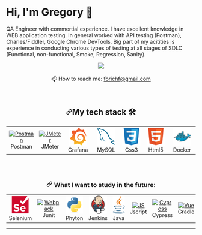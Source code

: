 # Hi, I'm Gregory 👋
QA Engineer with  commertial experience. I have excellent knowledge in WEB application testing.
In general worked with API testing (Postman), Charles/Fiddler, Google Chrome DevTools. Big part of my acitities is experience in conducting various types of testing at all stages of SDLC (Functional, non-functional, Smoke, Regression, Sanity).



<p align='center'>
   <a href="https://career.habr.com/for4">
       <img src="https://img.shields.io/badge/habr-%230077B5.svg?&style=for-the-badge&logo=habr&logoColor=white"/>
   </a>
<p align='center'>
   📫 How to reach me: <a href='mailto:forichf@gmail.com'>forichf@gmail.com</a>
</p>
<br>
<h2 align="center" dir="auto"><a id="user-content-my-tech-stack--" class="anchor" aria-hidden="true" href="#my-tech-stack--"><svg class="octicon octicon-link" viewBox="0 0 16 16" version="1.1" width="16" height="16" aria-hidden="true"><path fill-rule="evenodd" d="M7.775 3.275a.75.75 0 001.06 1.06l1.25-1.25a2 2 0 112.83 2.83l-2.5 2.5a2 2 0 01-2.83 0 .75.75 0 00-1.06 1.06 3.5 3.5 0 004.95 0l2.5-2.5a3.5 3.5 0 00-4.95-4.95l-1.25 1.25zm-4.69 9.64a2 2 0 010-2.83l2.5-2.5a2 2 0 012.83 0 .75.75 0 001.06-1.06 3.5 3.5 0 00-4.95 0l-2.5 2.5a3.5 3.5 0 004.95 4.95l1.25-1.25a.75.75 0 00-1.06-1.06l-1.25 1.25a2 2 0 01-2.83 0z"></path></svg></a>My tech stack <g-emoji class="g-emoji" alias="hammer_and_wrench" fallback-src="https://github.githubassets.com/images/icons/emoji/unicode/1f6e0.png">🛠</g-emoji> </h2>
<div align="center" dir="auto">

<table width="100%">
  <tbody><tr>
  <td align="center" width="96">
      <a href="#gregory2604">
        <img src="https://img.shields.io/badge/Postman-FF6C37?style=for-the-badge&logo=postman&logoColor=white)" width="45" height="45" alt="Postman" style="max-width: 100%;">
      </a>
      <br>Postman
    </td>
     <td align="center" width="96">
      <a href="#gregory2604">
        <img src="https://camo.githubusercontent.com/752dabc7ca2275ee7a079fa24433ff2c6307eb4cddc541dfed60749f62772b41/68747470733a2f2f6a6d657465722e6170616368652e6f72672f696d616765732f6c6f676f2e737667" width="48" height="48" alt="JMeter" style="max-width: 100%;">
      </a>
      <br>JMeter
    </td>
    <td align="center" width="96">
      <a href="#gregory2604">
        <img src="https://raw.githubusercontent.com/devicons/devicon/master/icons/grafana/grafana-original.svg" width="48" height="48" alt="Grafana"  style="max-width: 100%;">
      </a>
      <br>Grafana
    </td>
   <td align="center" width="96">
      <a href="#gregory2604">
        <img src="https://raw.githubusercontent.com/devicons/devicon/master/icons/mysql/mysql-original.svg" width="48" height="48" alt="MySQL"  style="max-width: 100%;">
      </a>
      <br>MySQL
    </td>
     <td align="center" width="96"> 
      <a href="#gregory2604">
        <img src="https://github.com/devicons/devicon/raw/master/icons/css3/css3-original.svg" width="48" height="48" alt="Css3" style="max-width: 100%;">
      </a>
      <br>Css3
    </td>
    <td align="center" width="96">
      <a href="#gregory2604">
        <img src="https://github.com/devicons/devicon/raw/master/icons/html5/html5-original.svg" width="48" height="48" alt="HTML5" style="max-width: 100%;">
      </a>
      <br>Html5
    </td>
    <td align="center" width="96">
      <a href="#gregory2604">
        <img src="https://raw.githubusercontent.com/devicons/devicon/master/icons/docker/docker-original.svg" width="48" height="48" alt="Docker"  style="max-width: 100%;">
      </a>
      <br>Docker
    </td>
  </tr> 
</tbody></table>
  </div>
<br>

<br>
<h3 align="center" dir="auto"><a id="user-content--what-i-want-to-study-in-the-future" class="anchor" aria-hidden="true" href="#-what-i-want-to-study-in-the-future"><svg class="octicon octicon-link" viewBox="0 0 16 16" version="1.1" width="16" height="16" aria-hidden="true"><path fill-rule="evenodd" d="M7.775 3.275a.75.75 0 001.06 1.06l1.25-1.25a2 2 0 112.83 2.83l-2.5 2.5a2 2 0 01-2.83 0 .75.75 0 00-1.06 1.06 3.5 3.5 0 004.95 0l2.5-2.5a3.5 3.5 0 00-4.95-4.95l-1.25 1.25zm-4.69 9.64a2 2 0 010-2.83l2.5-2.5a2 2 0 012.83 0 .75.75 0 001.06-1.06 3.5 3.5 0 00-4.95 0l-2.5 2.5a3.5 3.5 0 004.95 4.95l1.25-1.25a.75.75 0 00-1.06-1.06l-1.25 1.25a2 2 0 01-2.83 0z"></path></svg></a> What I want to study in the future:</h3> 
<div align="center" dir="auto">
<table width="100%">
  <tbody><tr>
    <td align="center" width="96">
      <a href="#gregory2604">
        <img src="https://github.com/devicons/devicon/blob/master/icons/selenium/selenium-original.svg?ysclid=lao95d2uwg99281214" width="48" height="48" alt="Redux" style="max-width: 100%;">
      </a>
      <br>Selenium
    </td>
        <td align="center" width="96">
      <a href="#gregory2604">
        <img src="https://github.com/junit-team/junit4/blob/main/src/site/resources/images/junit-logo.png" width="48" height="48" alt="Webpack" style="max-width: 100%;">
      </a>
      <br>Junit
    </td>
        <td align="center" width="96">
      <a href="#teacher-cheater-stack">
        <img src="https://github.com/devicons/devicon/blob/master/icons/python/python-original.svg?ysclid=lao8mz4mjt107434508" width="48" height="48" alt="TypeScript" style="max-width: 100%;">
      </a>
      <br>Phyton
    </td>
        <td align="center" width="96">
      <a href="#teacher-cheater-stack">
        <img src="https://raw.githubusercontent.com/devicons/devicon/master/icons/jenkins/jenkins-original.svg" width="48" height="48" alt="MongoDB" style="max-width: 100%;">
      </a>
      <br>Jenkins
    </td>
        <td align="center" width="96">
      <a href="#teacher-cheater-stack">
        <img src="https://github.com/LukyVj/dev-logos/blob/master/java_logo.svg?ysclid=lao7qj4boc133511025" width="48" height="48" alt="NextJS" style="max-width: 100%;">
      </a>
      <br>Java
    </td>
        <td align="center" width="96">
      <a href="#teacher-cheater-stack">
        <img src="https://camo.githubusercontent.com/b4ff7f14956d1e50e56f37992f87c6a73166345ea928b6dbe1140db457b9707b/68747470733a2f2f75706c6f61642e77696b696d656469612e6f72672f77696b6970656469612f636f6d6d6f6e732f7468756d622f392f39392f556e6f6666696369616c5f4a6176615363726970745f6c6f676f5f322e7376672f3130323470782d556e6f6666696369616c5f4a6176615363726970745f6c6f676f5f322e7376672e706e67" width="48" height="48" alt="JS" style="max-width: 100%;">
      </a>
      <br>Jscript
    </td>
    <td align="center" width="96">
      <a href="#teacher-cheater-stack">
        <img src="https://github.com/cypress-io/cypress-icons/blob/master/src/icons/icon_48x48.png" width="48" height="48" alt="Cypress" style="max-width: 100%;">
      </a>
      <br>Cypress
     </td><td align="center" width="96">
      <a href="#teacher-cheater-stack">
        <img src="https://img.shields.io/badge/Gradle-02303A.svg?style=for-the-badge&logo=Gradle&logoColor=white" width="48" height="48" alt="Vue" style="max-width: 100%;">
      </a>
      <br>Gradle
    </td>
  </tr>
</tbody></table>
<hr>


